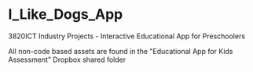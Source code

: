 # I_Like_Dogs_App
3820ICT Industry Projects - Interactive Educational App for Preschoolers

All non-code based assets are found in the "Educational App for Kids Assessment" Dropbox shared folder
